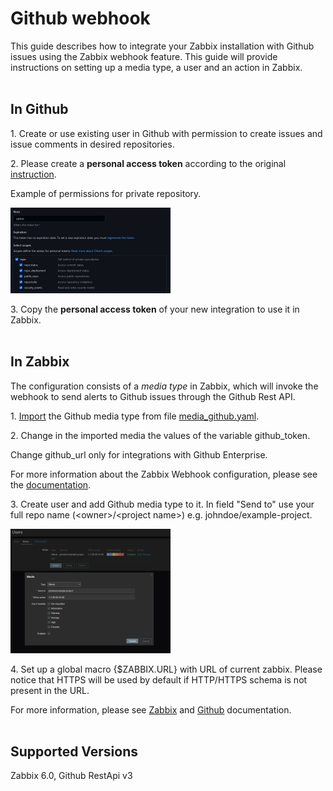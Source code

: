 
# Github webhook 

This guide describes how to integrate your Zabbix installation with Github issues using the Zabbix webhook feature. This guide will provide instructions on setting up a media type, a user and an action in Zabbix.
<br/><br/>
## In Github

1\. Create or use existing user in Github with permission to create issues and 
issue comments in desired repositories.

2\. Please create a **personal access token** according to the original [instruction](https://docs.github.com/en/github/authenticating-to-github/keeping-your-account-and-data-secure/creating-a-personal-access-token).


Example of permissions for private repository.

[![](images/thumb.2.jpg?raw=true)](images/2.jpg)

3\. Copy the **personal access token** of your new integration to use it in Zabbix.
<br/><br/>
## In Zabbix

The configuration consists of a _media type_ in Zabbix, which will invoke the webhook to send alerts to Github issues through the Github Rest API.


1\. [Import](https://www.zabbix.com/documentation/6.0/manual/web_interface/frontend_sections/administration/mediatypes) the Github media type from file [media_github.yaml](media_github.yaml).

2\. Change in the imported media the values of the variable github_token.

Change github_url only for integrations with Github Enterprise.

For more information about the Zabbix Webhook configuration, please see the [documentation](https://www.zabbix.com/documentation/6.0/manual/config/notifications/media/webhook).

3\. Create user and add Github media type to it. In field "Send to" use your full repo name (\<owner\>/\<project name\>) e.g. johndoe/example-project.

[![](images/thumb.1.jpg?raw=true)](images/1.jpg)

4\. Set up a global macro {$ZABBIX.URL} with URL of current zabbix. Please notice that HTTPS will be used by default if HTTP/HTTPS schema is not present in the URL.

For more information, please see [Zabbix](https://www.zabbix.com/documentation/6.0/manual/config/notifications) and [Github](https://docs.github.com/en/rest) documentation.
<br/><br/>
## Supported Versions

Zabbix 6.0, Github RestApi v3
